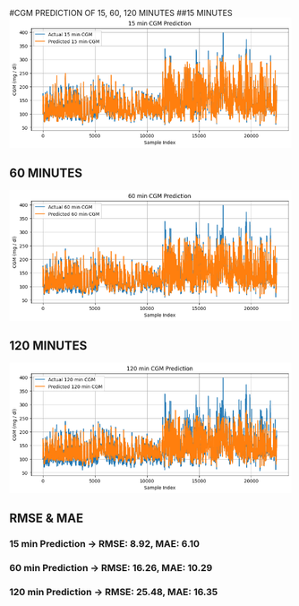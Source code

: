 #CGM PREDICTION OF 15, 60, 120 MINUTES
##15 MINUTES
![alt text](image.png)

## 60 MINUTES
![alt text](image-1.png)

## 120 MINUTES
![alt text](image-2.png)


## RMSE & MAE

### 15 min Prediction -> RMSE: 8.92, MAE: 6.10
### 60 min Prediction -> RMSE: 16.26, MAE: 10.29
### 120 min Prediction -> RMSE: 25.48, MAE: 16.35
